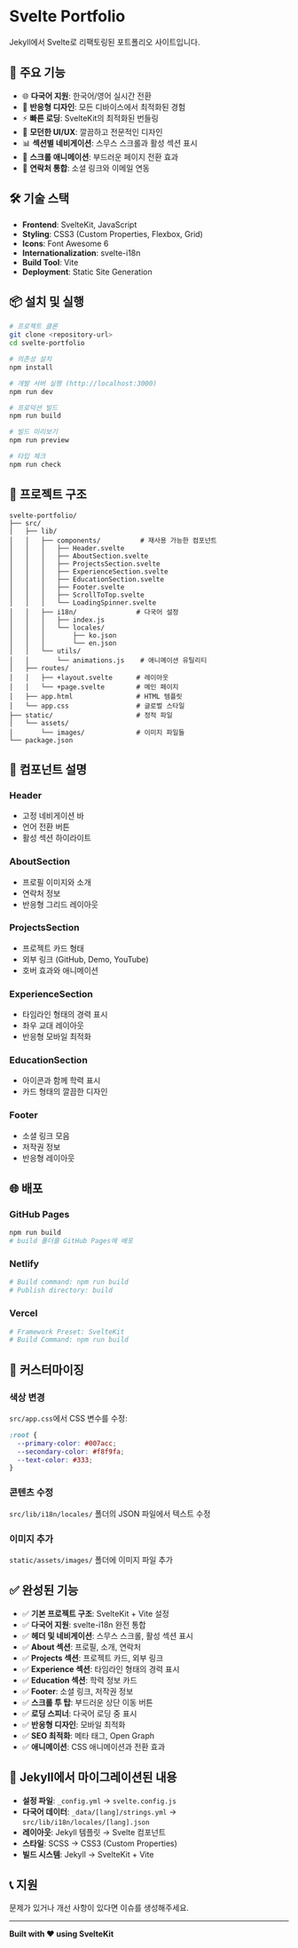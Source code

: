 # Svelte Portfolio

Jekyll에서 Svelte로 리팩토링된 포트폴리오 사이트입니다.

## 🚀 주요 기능

- 🌐 **다국어 지원**: 한국어/영어 실시간 전환
- 📱 **반응형 디자인**: 모든 디바이스에서 최적화된 경험
- ⚡ **빠른 로딩**: SvelteKit의 최적화된 번들링
- 🎨 **모던한 UI/UX**: 깔끔하고 전문적인 디자인
- 📊 **섹션별 네비게이션**: 스무스 스크롤과 활성 섹션 표시
- 🔄 **스크롤 애니메이션**: 부드러운 페이지 전환 효과
- 📧 **연락처 통합**: 소셜 링크와 이메일 연동

## 🛠️ 기술 스택

- **Frontend**: SvelteKit, JavaScript
- **Styling**: CSS3 (Custom Properties, Flexbox, Grid)
- **Icons**: Font Awesome 6
- **Internationalization**: svelte-i18n
- **Build Tool**: Vite
- **Deployment**: Static Site Generation

## 📦 설치 및 실행

```bash
# 프로젝트 클론
git clone <repository-url>
cd svelte-portfolio

# 의존성 설치
npm install

# 개발 서버 실행 (http://localhost:3000)
npm run dev

# 프로덕션 빌드
npm run build

# 빌드 미리보기
npm run preview

# 타입 체크
npm run check
```

## 📁 프로젝트 구조

```
svelte-portfolio/
├── src/
│   ├── lib/
│   │   ├── components/          # 재사용 가능한 컴포넌트
│   │   │   ├── Header.svelte
│   │   │   ├── AboutSection.svelte
│   │   │   ├── ProjectsSection.svelte
│   │   │   ├── ExperienceSection.svelte
│   │   │   ├── EducationSection.svelte
│   │   │   ├── Footer.svelte
│   │   │   ├── ScrollToTop.svelte
│   │   │   └── LoadingSpinner.svelte
│   │   ├── i18n/               # 다국어 설정
│   │   │   ├── index.js
│   │   │   └── locales/
│   │   │       ├── ko.json
│   │   │       └── en.json
│   │   └── utils/
│   │       └── animations.js    # 애니메이션 유틸리티
│   ├── routes/
│   │   ├── +layout.svelte      # 레이아웃
│   │   └── +page.svelte        # 메인 페이지
│   ├── app.html                # HTML 템플릿
│   └── app.css                 # 글로벌 스타일
├── static/                     # 정적 파일
│   └── assets/
│       └── images/             # 이미지 파일들
└── package.json
```

## 🎨 컴포넌트 설명

### Header
- 고정 네비게이션 바
- 언어 전환 버튼
- 활성 섹션 하이라이트

### AboutSection
- 프로필 이미지와 소개
- 연락처 정보
- 반응형 그리드 레이아웃

### ProjectsSection
- 프로젝트 카드 형태
- 외부 링크 (GitHub, Demo, YouTube)
- 호버 효과와 애니메이션

### ExperienceSection
- 타임라인 형태의 경력 표시
- 좌우 교대 레이아웃
- 반응형 모바일 최적화

### EducationSection
- 아이콘과 함께 학력 표시
- 카드 형태의 깔끔한 디자인

### Footer
- 소셜 링크 모음
- 저작권 정보
- 반응형 레이아웃

## 🌐 배포

### GitHub Pages
```bash
npm run build
# build 폴더를 GitHub Pages에 배포
```

### Netlify
```bash
# Build command: npm run build
# Publish directory: build
```

### Vercel
```bash
# Framework Preset: SvelteKit
# Build Command: npm run build
```

## 📝 커스터마이징

### 색상 변경
`src/app.css`에서 CSS 변수를 수정:
```css
:root {
  --primary-color: #007acc;
  --secondary-color: #f8f9fa;
  --text-color: #333;
}
```

### 콘텐츠 수정
`src/lib/i18n/locales/` 폴더의 JSON 파일에서 텍스트 수정

### 이미지 추가
`static/assets/images/` 폴더에 이미지 파일 추가

## ✅ 완성된 기능

- ✅ **기본 프로젝트 구조**: SvelteKit + Vite 설정
- ✅ **다국어 지원**: svelte-i18n 완전 통합
- ✅ **헤더 및 네비게이션**: 스무스 스크롤, 활성 섹션 표시
- ✅ **About 섹션**: 프로필, 소개, 연락처
- ✅ **Projects 섹션**: 프로젝트 카드, 외부 링크
- ✅ **Experience 섹션**: 타임라인 형태의 경력 표시
- ✅ **Education 섹션**: 학력 정보 카드
- ✅ **Footer**: 소셜 링크, 저작권 정보
- ✅ **스크롤 투 탑**: 부드러운 상단 이동 버튼
- ✅ **로딩 스피너**: 다국어 로딩 중 표시
- ✅ **반응형 디자인**: 모바일 최적화
- ✅ **SEO 최적화**: 메타 태그, Open Graph
- ✅ **애니메이션**: CSS 애니메이션과 전환 효과

## 🔄 Jekyll에서 마이그레이션된 내용

- **설정 파일**: `_config.yml` → `svelte.config.js`
- **다국어 데이터**: `_data/[lang]/strings.yml` → `src/lib/i18n/locales/[lang].json`
- **레이아웃**: Jekyll 템플릿 → Svelte 컴포넌트
- **스타일**: SCSS → CSS3 (Custom Properties)
- **빌드 시스템**: Jekyll → SvelteKit + Vite

## 📞 지원

문제가 있거나 개선 사항이 있다면 이슈를 생성해주세요.

---

**Built with ❤️ using SvelteKit**